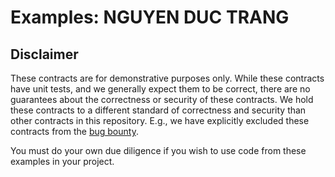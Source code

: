 # Examples: NGUYEN DUC TRANG

## Disclaimer

These contracts are for demonstrative purposes only.
While these contracts have unit tests, and we generally expect them to be
correct, there are no guarantees about the correctness or security of 
these contracts. We hold these contracts to a different standard of 
correctness and security than other contracts in this repository. 
E.g., we have explicitly excluded these contracts from the
[bug bounty](https://uniswap.org/bug-bounty/#scope). 

You must do your own due diligence if you wish to use code
from these examples in your project.